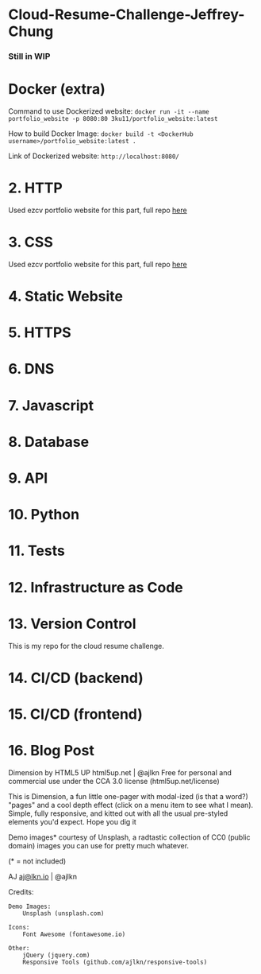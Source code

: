 # Cloud-Resume-Challenge-Jeffrey-Chung

<h3>Still in WIP</h3>

<h1>Docker (extra)</h1>

Command to use Dockerized website: `docker run -it --name portfolio_website -p 8080:80 3ku11/portfolio_website:latest`

How to build Docker Image: `docker build -t <DockerHub username>/portfolio_website:latest .`

Link of Dockerized website: `http://localhost:8080/`


<h1>2. HTTP </h1>
Used ezcv portfolio website for this part, full repo <a href="https://github.com/Jeffrey-Chung/personal_github_page" target="_blank">here</a>

<h1>3. CSS </h1>
Used ezcv portfolio website for this part, full repo <a href="https://github.com/Jeffrey-Chung/personal_github_page" target="_blank">here</a>

<h1> 4. Static Website </h1>

<h1> 5. HTTPS </h1>

<h1> 6. DNS </h1>

<h1> 7. Javascript </h1>

<h1> 8. Database </h1>

<h1> 9. API </h1>

<h1> 10. Python </h1>

<h1> 11. Tests </h1>

<h1> 12. Infrastructure as Code </h1>

<h1> 13. Version Control </h1>
This is my repo for the cloud resume challenge.

<h1> 14. CI/CD (backend) </h1>

<h1> 15. CI/CD (frontend) </h1>

<h1> 16. Blog Post </h1>

Dimension by HTML5 UP
html5up.net | @ajlkn
Free for personal and commercial use under the CCA 3.0 license (html5up.net/license)


This is Dimension, a fun little one-pager with modal-ized (is that a word?) "pages"
and a cool depth effect (click on a menu item to see what I mean). Simple, fully
responsive, and kitted out with all the usual pre-styled elements you'd expect.
Hope you dig it 

Demo images* courtesy of Unsplash, a radtastic collection of CC0 (public domain) images
you can use for pretty much whatever.

(* = not included)

AJ
aj@lkn.io | @ajlkn


Credits:

	Demo Images:
		Unsplash (unsplash.com)

	Icons:
		Font Awesome (fontawesome.io)

	Other:
		jQuery (jquery.com)
		Responsive Tools (github.com/ajlkn/responsive-tools)